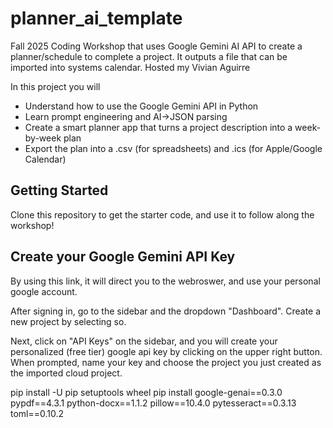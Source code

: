 # planner_ai_template
Fall 2025 Coding Workshop that uses Google Gemini AI API to create a planner/schedule to complete a project. It outputs a file that can be imported into systems calendar. Hosted my Vivian Aguirre

In this project you will 
- Understand how to use the Google Gemini API in Python
- Learn prompt engineering and AI→JSON parsing
- Create a smart planner app that turns a project description into a week-by-week plan
- Export the plan into a .csv (for spreadsheets) and .ics (for Apple/Google Calendar)

## Getting Started 
Clone this repository to get the starter code, and use it to follow along the workshop! 

## Create your Google Gemini API Key 
By using this link, it will direct you to the webroswer, and use your personal google account. 

After signing in, go to the sidebar and the dropdown "Dashboard". 
Create a new project by selecting so.

Next, click on "API Keys" on the sidebar, and you will create your personalized (free tier) google api key by clicking on the upper right button. 
When prompted, name your key and choose the project you just created as the imported cloud project. 

pip install -U pip setuptools wheel
pip install google-genai==0.3.0 pypdf==4.3.1 python-docx==1.1.2 pillow==10.4.0 pytesseract==0.3.13 toml==0.10.2
